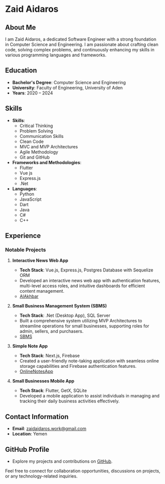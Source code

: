 # Zaid Aidaros

## About Me
I am Zaid Aidaros, a dedicated Software Engineer with a strong foundation in Computer Science and Engineering. I am passionate about crafting clean code, solving complex problems, and continuously enhancing my skills in various programming languages and frameworks.

## Education
- **Bachelor's Degree**: Computer Science and Engineering
- **University**: Faculty of Engineering, University of Aden
- **Years**: 2020 – 2024

## Skills
- **Skills**:
  - Critical Thinking
  - Problem Solving
  - Communication Skills
  - Clean Code
  - MVC and MVP Architectures
  - Agile Methodology
  - Git and GitHub
- **Frameworks and Methodologies**:
  - Flutter
  - Vue js
  - Express.js
  - .Net
- **Languages**:
  - Python
  - JavaScript
  - Dart
  - Java
  - C#
  - C++

## Experience
### Notable Projects
1. **Interactive News Web App**
   - **Tech Stack**: Vue.js, Express.js, Postgres Database with Sequelize ORM
   - Developed an interactive news web app with authentication features, multi-level access roles, and intuitive dashboards for efficient content management.
   - [AlAkhbar](github.com/zaidaidaros/news)

2. **Small Business Management System (SBMS)**
   - **Tech Stack**: .Net (Desktop App), SQL Server
   - Built a comprehensive system utilizing MVP Architectures to streamline operations for small businesses, supporting roles for admin, sellers, and purchasers.
   - [SBMS](github.com/zaidaidaros/SBMS)

3. **Simple Note App**
   - **Tech Stack**: Next.js, Firebase
   - Created a user-friendly note-taking application with seamless online storage capabilities and Firebase authentication features.
   - [OnlineNotesApp](github.com/zaidaidaros/OnlineNotesApp)

4. **Small Businesses Mobile App**
   - **Tech Stack**: Flutter, GetX, SQLite
   - Developed a mobile application to assist individuals in managing and tracking their daily business activities effectively.

## Contact Information
- **Email**: zaidaidaros.work@gmail.com
- **Location**: Yemen

## GitHub Profile
- Explore my projects and contributions on [GitHub](https://github.com/zaidaidaros).

Feel free to connect for collaboration opportunities, discussions on projects, or any technology-related inquiries.
